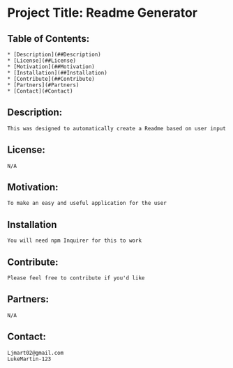 
    
 # Project Title: Readme Generator
    
    
 ## Table of Contents:
    * [Description](##Description)
    * [License](##License)
    * [Motivation](##Motivation)
    * [Installation](##Installation)
    * [Contribute](##Contribute)
    * [Partners](#Partners)
    * [Contact](#Contact)

    
 ## Description: 
    This was designed to automatically create a Readme based on user input 

    
 ## License:
    N/A

    
 ## Motivation: 
    To make an easy and useful application for the user

    
 ## Installation
    You will need npm Inquirer for this to work
   
    
 ## Contribute: 
    Please feel free to contribute if you'd like
   
    
 ## Partners: 
    N/A 
   
    
 ## Contact:
    Ljmart02@gmail.com
    LukeMartin-123
    